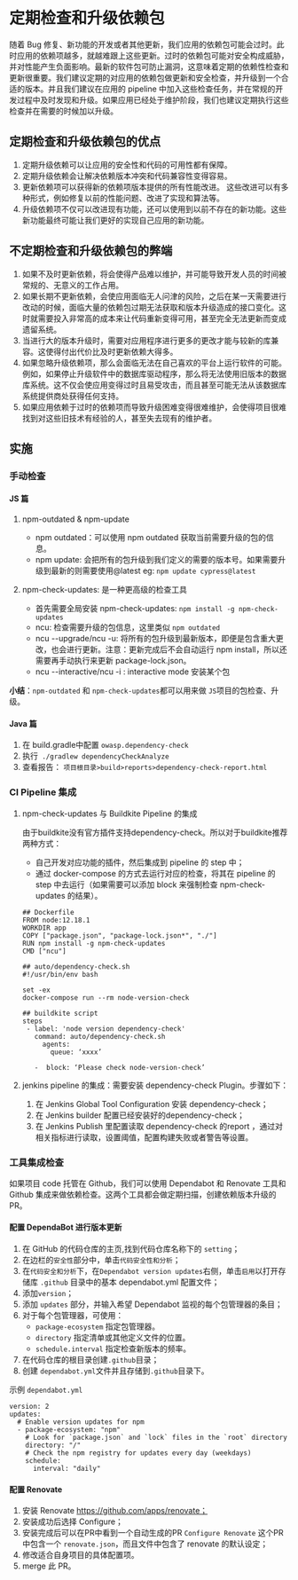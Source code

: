 # 定期检查和升级依赖包

随着 Bug 修复、新功能的开发或者其他更新，我们应用的依赖包可能会过时。此时应用的依赖项越多，就越难跟上这些更新。过时的依赖包可能对安全构成威胁，并对性能产生负面影响。最新的软件包可防止漏洞，这意味着定期的依赖性检查和更新很重要。我们建议定期的对应用的依赖包做更新和安全检查，并升级到一个合适的版本。并且我们建议在应用的 pipeline 中加入这些检查任务，并在常规的开发过程中及时发现和升级。如果应用已经处于维护阶段，我们也建议定期执行这些检查并在需要的时候加以升级。

## 定期检查和升级依赖包的优点

1. 定期升级依赖可以让应用的安全性和代码的可用性都有保障。  
2. 定期升级依赖会让解决依赖版本冲突和代码兼容性变得容易。  
3. 更新依赖项可以获得新的依赖项版本提供的所有性能改进。 这些改进可以有多种形式，例如修复以前的性能问题、改进了实现和算法等。  
4. 升级依赖项不仅可以改进现有功能，还可以使用到以前不存在的新功能。这些新功能最终可能让我们更好的实现自己应用的新功能。

## 不定期检查和升级依赖包的弊端

1. 如果不及时更新依赖，将会使得产品难以维护，并可能导致开发人员的时间被常规的、无意义的工作占用。
2. 如果长期不更新依赖，会使应用面临无人问津的风险，之后在某一天需要进行改动的时候，面临大量的依赖包过期无法获取和版本升级造成的接口变化。这时就需要投入非常高的成本来让代码重新变得可用，甚至完全无法更新而变成遗留系统。
3. 当进行大的版本升级时，需要对应用程序进行更多的更改才能与较新的库兼容。这使得付出代价比及时更新依赖大得多。
4. 如果忽略升级依赖项，那么会面临无法在自己喜欢的平台上运行软件的可能。 例如，如果停止升级软件中的数据库驱动程序，那么将无法使用旧版本的数据库系统。这不仅会使应用变得过时且易受攻击，而且甚至可能无法从该数据库系统提供商处获得任何支持。  
5. 如果应用依赖于过时的依赖项而导致升级困难变得很难维护，会使得项目很难找到对这些旧技术有经验的人，甚至失去现有的维护者。

## 实施

### 手动检查

#### JS 篇

1. npm-outdated & npm-update 
   * npm outdated：可以使用 npm outdated 获取当前需要升级的包的信息。 
   * npm update: 会把所有的包升级到我们定义的需要的版本号。如果需要升级到最新的则需要使用@latest eg: `npm update cypress@latest`

2. npm-check-updates: 是一种更高级的检查工具
   * 首先需要全局安装 npm-check-updates: `npm install -g npm-check-updates `
   * ncu: 检查需要升级的包信息，这里类似 `npm outdated`
   * ncu --upgrade/ncu -u: 将所有的包升级到最新版本，即便是包含重大更改，也会进行更新。注意：更新完成后不会自动运行 npm install，所以还需要再手动执行来更新 package-lock.json。   
   * ncu --interactive/ncu -i : interactive mode 安装某个包

**小结**：`npm-outdated` 和 `npm-check-updates`都可以用来做 `JS`项目的包检查、升级。

#### Java 篇

1. 在 build.gradle中配置 `owasp.dependency-check`
2. 执行` ./gradlew dependencyCheckAnalyze`
3. 查看报告： `项目根目录>build>reports>dependency-check-report.html `

### CI Pipeline 集成

1. npm-check-updates 与 Buildkite Pipeline 的集成	

   由于buildkite没有官方插件支持dependency-check。所以对于buildkite推荐两种方式：

   * 自己开发对应功能的插件，然后集成到 pipeline 的 step 中；
   * 通过 docker-compose 的方式去运行对应的检查，将其在 pipeline 的 step 中去运行（如果需要可以添加 block 来强制检查 npm-check-updates 的结果）。

   ```
   ## Dockerfile
   FROM node:12.18.1
   WORKDIR app
   COPY ["package.json", "package-lock.json*", "./"]
   RUN npm install -g npm-check-updates
   CMD ["ncu"]
   ```

   ```
   ## auto/dependency-check.sh
   #!/usr/bin/env bash

   set -ex
   docker-compose run --rm node-version-check

   ```

   ```
   ## buildkite script
   steps
   	- label: 'node version dependency-check'
   	  command: auto/dependency-check.sh
        agents:
          queue: ‘xxxx’
    
      -  block: ‘Please check node-version-check’
   ```

2. jenkins pipeline 的集成：需要安装 dependency-check Plugin。步骤如下：
   1. 在 Jenkins Global Tool Configuration 安装 dependency-check；
   2. 在 Jenkins builder 配置已经安装好的dependency-check；
   3. 在 Jenkins Publish 里配置读取 dependency-check 的report ，通过对相关指标进行读取，设置阈值，配置构建失败或者警告等设置。

### 工具集成检查
如果项目 code 托管在 Github，我们可以使用 Dependabot 和 Renovate 工具和 Github 集成来做依赖检查。这两个工具都会做定期扫描，创建依赖版本升级的 PR。
#### 配置 DependaBot 进行版本更新

1. 在 GitHub 的代码仓库的主页,找到代码仓库名称下的 `setting`；
2. 在边栏的`安全性`部分中，单击`代码安全性和分析`；
3. 在`代码安全和分析`下，在`Dependabot version updates`右侧，单击`启用`以打开存储库 `.github` 目录中的基本 dependabot.yml 配置文件；
4. 添加`version`；
5. 添加 `updates` 部分，并输入希望 Dependabot 监视的每个包管理器的条目；
6. 对于每个包管理器，可使用：
   - `package-ecosystem` 指定包管理器。
   - `directory` 指定清单或其他定义文件的位置。
   - `schedule.interval` 指定检查新版本的频率。
7. 在代码仓库的根目录创建`.github`目录；
8. 创建 `dependabot.yml`文件并且存储到`.github`目录下。

示例 `dependabot.yml`

```
version: 2
updates:
  # Enable version updates for npm
  - package-ecosystem: "npm"
    # Look for `package.json` and `lock` files in the `root` directory
    directory: "/"
    # Check the npm registry for updates every day (weekdays)
    schedule:
      interval: "daily"
```

#### 配置 Renovate

1. 安装 Renovate https://github.com/apps/renovate；
2. 安装成功后选择 Configure；
3. 安装完成后可以在PR中看到一个自动生成的PR `Configure Renovate` 这个PR中包含一个 `renovate.json`，而且文件中包含了 renovate 的默认设定；
4. 修改适合自身项目的具体配置项。
5. merge 此 PR。